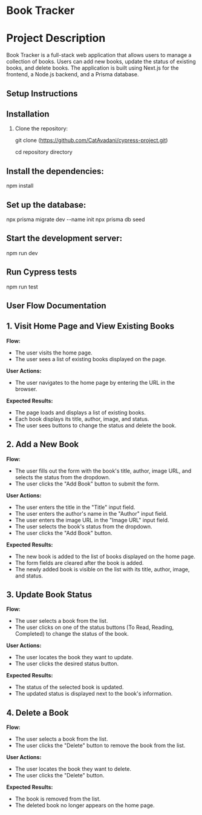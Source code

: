 # Book Tracker

# Project Description

Book Tracker is a full-stack web application that allows users to manage a collection of books. Users can add new books, update the status of existing books, and delete books. The application is built using Next.js for the frontend, a Node.js backend, and a Prisma database.

## Setup Instructions

## Installation

1. Clone the repository:

   git clone (https://github.com/CatAvadani/cypress-project.git)
   
   cd repository directory

## Install the dependencies:

npm install

## Set up the database:

npx prisma migrate dev --name init
npx prisma db seed

## Start the development server:

npm run dev

## Run Cypress tests

npm run test

## User Flow Documentation

## 1. Visit Home Page and View Existing Books

**Flow:**

- The user visits the home page.
- The user sees a list of existing books displayed on the page.

**User Actions:**

- The user navigates to the home page by entering the URL in the browser.

**Expected Results:**

- The page loads and displays a list of existing books.
- Each book displays its title, author, image, and status.
- The user sees buttons to change the status and delete the book.

## 2. Add a New Book

**Flow:**

- The user fills out the form with the book's title, author, image URL, and selects the status from the dropdown.
- The user clicks the "Add Book" button to submit the form.

**User Actions:**

- The user enters the title in the "Title" input field.
- The user enters the author's name in the "Author" input field.
- The user enters the image URL in the "Image URL" input field.
- The user selects the book's status from the dropdown.
- The user clicks the "Add Book" button.

**Expected Results:**

- The new book is added to the list of books displayed on the home page.
- The form fields are cleared after the book is added.
- The newly added book is visible on the list with its title, author, image, and status.

## 3. Update Book Status

**Flow:**

- The user selects a book from the list.
- The user clicks on one of the status buttons (To Read, Reading, Completed) to change the status of the book.

**User Actions:**

- The user locates the book they want to update.
- The user clicks the desired status button.

**Expected Results:**

- The status of the selected book is updated.
- The updated status is displayed next to the book's information.

## 4. Delete a Book

**Flow:**

- The user selects a book from the list.
- The user clicks the "Delete" button to remove the book from the list.

**User Actions:**

- The user locates the book they want to delete.
- The user clicks the "Delete" button.

**Expected Results:**

- The book is removed from the list.
- The deleted book no longer appears on the home page.
